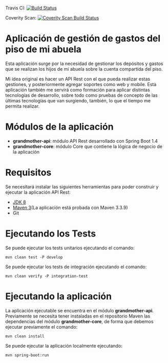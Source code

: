 Travis CI:
[![Build Status](https://travis-ci.org/ismaelcabanas/grandmother-app.svg?branch=development)](https://travis-ci.org/ismaelcabanas/grandmother-app)

Coverity Scan:
[![Coverity Scan Build Status](https://scan.coverity.com/projects/11594/badge.svg)](https://scan.coverity.com/projects/11594)


# Aplicación de gestión de gastos del piso de mi abuela

Esta aplicación surge por la necesidad de gestionar los depósitos y gastos que se realizan los hijos de mi abuela sobre la cuenta 
compartida del piso.

Mi idea original es hacer un API Rest con el que pueda realizar estas gestiones, y posteriormente agregar soportes como 
web y mobile. Esta aplicación también me servirá como formación para aplicar distintas tecnologías de desarrollo, sobre 
todo como pruebas de concepto de las últimas tecnologías que van surgiendo, también, lo que el tiempo me permita realizar.

# Módulos de la aplicación

- **grandmother-api**: módulo API Rest desarrollado con Spring Boot 1.4
- **grandmother-core**: módulo Core que contiene la lógica de negocio de la aplicación

# Requisitos

Se necesitará instalar las siguientes herramientas para poder construir y ejecutar la aplicación API Rest:

- [JDK 8](http://www.oracle.com/technetwork/java/javase/downloads/jdk8-downloads-2133151.html)
- [Maven 3](http://maven.apache.org/)(La aplicación está probada con Maven 3.3.9)
- Git

# Ejecutando los Tests

Se puede ejecutar los tests unitarios ejecutando el comando:

    mvn clean test -P develop

Se puede ejecutar los tests de integración ejecutando el comando:

    mvn clean verify -P integration-test

# Ejecutando la aplicación

La aplicación ejecutable se encuentra en el módulo **grandmother-api**. Previamente 
se necesita tener instaladas en el repositorio Maven las dependencias del módulo **grandmother-core**, 
de forma que debemos ejecutar previamente el comando:
    
    mvn clean install
    
Se puede ejecutar la aplicación localmente ejecutando:

    mvn spring-boot:run


